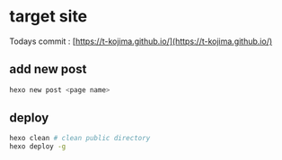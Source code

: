 # target site

Todays commit : [https://t-kojima.github.io/](https://t-kojima.github.io/)

## add new post

```bash
hexo new post <page name>
```

## deploy

```bash
hexo clean # clean public directory
hexo deploy -g
```
